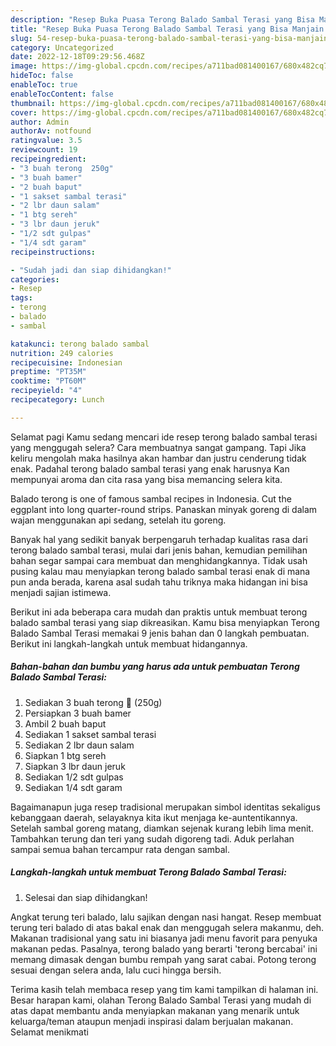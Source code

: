 ```yaml
---
description: "Resep Buka Puasa Terong Balado Sambal Terasi yang Bisa Manjain Lidah"
title: "Resep Buka Puasa Terong Balado Sambal Terasi yang Bisa Manjain Lidah"
slug: 54-resep-buka-puasa-terong-balado-sambal-terasi-yang-bisa-manjain-lidah
category: Uncategorized
date: 2022-12-18T09:29:56.468Z
image: https://img-global.cpcdn.com/recipes/a711bad081400167/680x482cq70/terong-balado-sambal-terasi-foto-resep-utama.jpg
hideToc: false
enableToc: true
enableTocContent: false
thumbnail: https://img-global.cpcdn.com/recipes/a711bad081400167/680x482cq70/terong-balado-sambal-terasi-foto-resep-utama.jpg
cover: https://img-global.cpcdn.com/recipes/a711bad081400167/680x482cq70/terong-balado-sambal-terasi-foto-resep-utama.jpg
author: Admin
authorAv: notfound
ratingvalue: 3.5
reviewcount: 19
recipeingredient:
- "3 buah terong  250g"
- "3 buah bamer"
- "2 buah baput"
- "1 sakset sambal terasi"
- "2 lbr daun salam"
- "1 btg sereh"
- "3 lbr daun jeruk"
- "1/2 sdt gulpas"
- "1/4 sdt garam"
recipeinstructions:

- "Sudah jadi dan siap dihidangkan!"
categories:
- Resep
tags:
- terong
- balado
- sambal

katakunci: terong balado sambal 
nutrition: 249 calories
recipecuisine: Indonesian
preptime: "PT35M"
cooktime: "PT60M"
recipeyield: "4"
recipecategory: Lunch

---
```



Selamat pagi Kamu sedang mencari ide resep terong balado sambal terasi yang menggugah selera? Cara membuatnya sangat gampang. Tapi Jika keliru mengolah maka hasilnya akan hambar dan justru cenderung tidak enak. Padahal terong balado sambal terasi yang enak harusnya Kan mempunyai aroma dan cita rasa yang bisa memancing selera kita.


Balado terong is one of famous sambal recipes in Indonesia. Cut the eggplant into long quarter-round strips. Panaskan minyak goreng di dalam wajan menggunakan api sedang, setelah itu goreng.

Banyak hal yang sedikit banyak berpengaruh terhadap kualitas rasa dari terong balado sambal terasi, mulai dari jenis bahan, kemudian pemilihan bahan segar sampai cara membuat dan menghidangkannya. Tidak usah pusing kalau mau menyiapkan terong balado sambal terasi enak di mana pun anda berada, karena asal sudah tahu triknya maka hidangan ini bisa menjadi sajian istimewa.


Berikut ini ada beberapa cara mudah dan praktis untuk membuat terong balado sambal terasi yang siap dikreasikan. Kamu bisa menyiapkan Terong Balado Sambal Terasi memakai 9 jenis bahan dan 0 langkah pembuatan. Berikut ini langkah-langkah untuk membuat hidangannya.

<!--inarticleads1-->

##### Bahan-bahan dan bumbu yang harus ada untuk pembuatan Terong Balado Sambal Terasi:

1. Sediakan 3 buah terong 🍆 (250g)
1. Persiapkan 3 buah bamer
1. Ambil 2 buah baput
1. Sediakan 1 sakset sambal terasi
1. Sediakan 2 lbr daun salam
1. Siapkan 1 btg sereh
1. Siapkan 3 lbr daun jeruk
1. Sediakan 1/2 sdt gulpas
1. Sediakan 1/4 sdt garam


Bagaimanapun juga resep tradisional merupakan simbol identitas sekaligus kebanggaan daerah, selayaknya kita ikut menjaga ke-auntentikannya. Setelah sambal goreng matang, diamkan sejenak kurang lebih lima menit. Tambahkan terung dan teri yang sudah digoreng tadi. Aduk perlahan sampai semua bahan tercampur rata dengan sambal. 

<!--inarticleads2-->

##### Langkah-langkah untuk membuat Terong Balado Sambal Terasi:


1. Selesai dan siap dihidangkan!

Angkat terung teri balado, lalu sajikan dengan nasi hangat. Resep membuat terung teri balado di atas bakal enak dan menggugah selera makanmu, deh. Makanan tradisional yang satu ini biasanya jadi menu favorit para penyuka makanan pedas. Pasalnya, terong balado yang berarti &#39;terong bercabai&#39; ini memang dimasak dengan bumbu rempah yang sarat cabai. Potong terong sesuai dengan selera anda, lalu cuci hingga bersih. 

Terima kasih telah membaca resep yang tim kami tampilkan di halaman ini. Besar harapan kami, olahan Terong Balado Sambal Terasi yang mudah di atas dapat membantu anda menyiapkan makanan yang menarik untuk keluarga/teman ataupun menjadi inspirasi dalam berjualan makanan. Selamat menikmati
